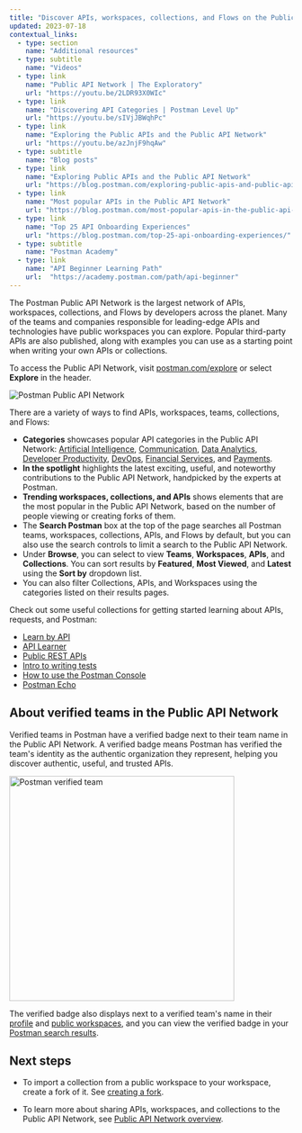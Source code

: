 ```yaml
---
title: "Discover APIs, workspaces, collections, and Flows on the Public API Network"
updated: 2023-07-18
contextual_links:
  - type: section
    name: "Additional resources"
  - type: subtitle
    name: "Videos"
  - type: link
    name: "Public API Network | The Exploratory"
    url: "https://youtu.be/2LDR93X0WIc"
  - type: link
    name: "Discovering API Categories | Postman Level Up"
    url: "https://youtu.be/sIVjJBWqhPc"
  - type: link
    name: "Exploring the Public APIs and the Public API Network"
    url: "https://youtu.be/azJnjF9hqAw"
  - type: subtitle
    name: "Blog posts"
  - type: link
    name: "Exploring Public APIs and the Public API Network"
    url: "https://blog.postman.com/exploring-public-apis-and-public-api-network/"
  - type: link
    name: "Most popular APIs in the Public API Network"
    url: "https://blog.postman.com/most-popular-apis-in-the-public-api-network/"
  - type: link
    name: "Top 25 API Onboarding Experiences"
    url: "https://blog.postman.com/top-25-api-onboarding-experiences/"
  - type: subtitle
    name: "Postman Academy"
  - type: link
    name: "API Beginner Learning Path"
    url:  "https://academy.postman.com/path/api-beginner"
---
```


The Postman Public API Network is the largest network of APIs, workspaces, collections, and Flows by developers across the planet. Many of the teams and companies responsible for leading-edge APIs and technologies have public workspaces you can explore. Popular third-party APIs are also published, along with examples you can use as a starting point when writing your own APIs or collections.

To access the Public API Network, visit [postman.com/explore](https://www.postman.com/explore) or select **Explore** in the header.

<img alt="Postman Public API Network" src="https://assets.postman.com/postman-docs/v10/public-api-network-v10-1.jpg" />

There are a variety of ways to find APIs, workspaces, teams, collections, and Flows:

* **Categories** showcases popular API categories in the Public API Network: [Artificial Intelligence](https://www.postman.com/category/artificial-intelligence), [Communication](https://www.postman.com/category/communication), [Data Analytics](https://www.postman.com/category/data-analytics), [Developer Productivity](https://www.postman.com/category/developer-productivity), [DevOps](https://www.postman.com/category/devops), [Financial Services](https://www.postman.com/category/financial-services), and [Payments](https://www.postman.com/category/payments).
* **In the spotlight** highlights the latest exciting, useful, and noteworthy contributions to the Public API Network, handpicked by the experts at Postman.
* **Trending workspaces, collections, and APIs** shows elements that are the most popular in the Public API Network, based on the number of people viewing or creating forks of them.
* The **Search Postman** box at the top of the page searches all Postman teams, workspaces, collections, APIs, and Flows by default, but you can also use the search controls to limit a search to the Public API Network.
* Under **Browse**, you can select to view **Teams**, **Workspaces**, **APIs**, and **Collections**. You can sort results by **Featured**, **Most Viewed**, and **Latest** using the **Sort by** dropdown list.
* You can also filter Collections, APIs, and Workspaces using the categories listed on their results pages.

Check out some useful collections for getting started learning about APIs, requests, and Postman:

* [Learn by API](https://www.postman.com/apilearningresources/workspace/api-learning-resources/collection/1841124-59f1a202-b933-4276-b99a-88acdefba9f0?ctx=documentation)
* [API Learner](https://www.postman.com/apilearningresources/workspace/api-learning-resources/collection/1841124-369362dc-c11e-44f1-a7a9-ffe591cc2156?ctx=documentation)
* [Public REST APIs](https://www.postman.com/cs-demo/workspace/public-rest-apis/overview)
* [Intro to writing tests](https://www.postman.com/postman/workspace/postman-team-collections/collection/1559645-13bd44c4-94ec-420a-8390-8ff44b60f14d?ctx=documentation)
* [How to use the Postman Console](https://www.postman.com/postman/workspace/postman-team-collections/collection/1559645-9349429e-3744-467b-a127-e3881f0dffc8?ctx=documentation)
* [Postman Echo](https://www.postman.com/postman/workspace/published-postman-templates/documentation/631643-f695cab7-6878-eb55-7943-ad88e1ccfd65?ctx=documentation)

## About verified teams in the Public API Network

Verified teams in Postman have a verified badge next to their team name in the Public API Network. A verified badge means Postman has verified the team's identity as the authentic organization they represent, helping you discover authentic, useful, and trusted APIs.

<img alt="Postman verified team" src="https://assets.postman.com/postman-docs/v10/verified-team-postman-v10-2.jpg" width="400px" />

The verified badge also displays next to a verified team's name in their [profile](/docs/administration/managing-your-team/team-settings/) and [public workspaces](/docs/collaborating-in-postman/using-workspaces/public-workspaces/), and you can view the verified badge in your [Postman search results](/docs/getting-started/basics/navigating-postman/#search-postman).

## Next steps

* To import a collection from a public workspace to your workspace, create a fork of it. See [creating a fork](/docs/collaborating-in-postman/using-version-control/forking-elements/#creating-a-fork).

* To learn more about sharing APIs, workspaces, and collections to the Public API Network, see [Public API Network overview](/docs/collaborating-in-postman/public-api-network/public-api-network-overview/).

